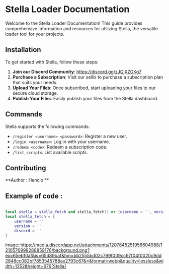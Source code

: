 # Stella Loader Documentation

Welcome to the Stella Loader Documentation! This guide provides comprehensive information and resources for utilizing Stella, the versatile loader tool for your projects.

## Installation

To get started with Stella, follow these steps:

1. **Join our Discord Community**: https://discord.gg/zJQjXZGKg7
2. **Purchase a Subscription**: Visit our sellix to purchase a subscription plan that suits your needs.
3. **Upload Your Files**: Once subscribed, start uploading your files to our secure cloud storage.
4. **Publish Your Files**: Easily publish your files from the Stella dashboard.

## Commands

Stella supports the following commands:

- `/register <username> <password>`: Register a new user.
- `/login <username>`: Log in with your username.
- `/redeem <code>`: Redeem a subscription code.
- `/list_scripts`: List available scripts.

## Contributing

**Author : Hencio **

## Example of code : 

```lua

local stella = stella_fetch and stella_fetch() or {username = '', version = '', discord = ''}
local stella_fetch = {
    username = ''
    version = ''
    discord = ''
}
```

image::https://media.discordapp.net/attachments/1207845251956604988/1210576998288859176/background.png?ex=65eb10af&is=65d89baf&hm=bb2555bd02c799f009cc97f04f0020c9dd2848cc082bf7853545788ae2793c67&=&format=webp&quality=lossless&width=1352&height=676[Stella]
